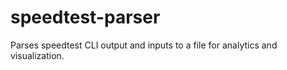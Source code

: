 # speedtest-parser
Parses speedtest CLI output and inputs to a file for analytics and visualization.
